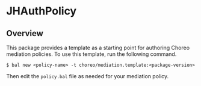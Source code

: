 # JHAuthPolicy

## Overview

This package provides a template as a starting point for authoring Choreo mediation policies. To use this template, run the following command.
```
$ bal new <policy-name> -t choreo/mediation.template:<package-version>
```

Then edit the `policy.bal` file as needed for your mediation policy.

